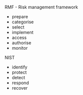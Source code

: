RMF - Risk management framework

- prepare
- categorise 
- select
- implement 
- access
- authorise
- monitor

NIST 
- identify
- protect
- detect
- respond
- recover